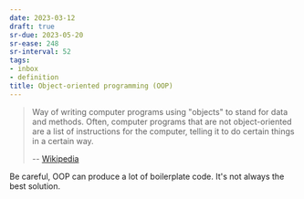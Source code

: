 ```yaml
---
date: 2023-03-12
draft: true
sr-due: 2023-05-20
sr-ease: 248
sr-interval: 52
tags:
- inbox
- definition
title: Object-oriented programming (OOP)
---
```


> Way of writing computer programs using "objects" to stand for data and
> methods. Often, computer programs that are not object-oriented are a list of
> instructions for the computer, telling it to do certain things in a certain
> way.
>
> -- [Wikipedia](https://simple.wikipedia.org/wiki/Object-oriented_programming)

Be careful, OOP can produce a lot of boilerplate code. It's not always the best
solution.
